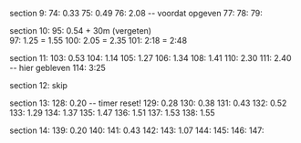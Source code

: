 section 9:
74: 0.33
75: 0.49
76: 2.08 -- voordat opgeven
77: 
78: 
79: 

section 10:
95: 0.54 + 30m (vergeten)  
97: 1.25 = 1.55
100: 2.05 = 2.35
101: 2:18 = 2:48

section 11:
103: 0.53
104: 1.14
105: 1.27
106: 1.34
108: 1.41
110: 2.30
111: 2.40 -- hier gebleven
114: 3:25

section 12:
    skip

section 13:
128: 0.20 -- timer reset!
129: 0.28
130: 0.38
131: 0.43
132: 0.52
133: 1.29
134: 1.37
135: 1.47
136: 1.51
137: 1.53
138: 1.55

section 14:
139: 0.20
140: 
141: 0.43
142: 
143: 1.07
144: 
145: 
146: 
147: 
